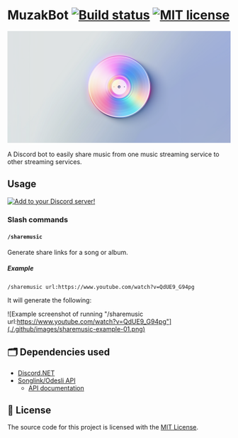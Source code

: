 # MuzakBot [![Build status](https://github.com/Smalls1652/MuzakBot/actions/workflows/build.yml/badge.svg?branch=main)](https://github.com/Smalls1652/MuzakBot/actions/workflows/build.yml) [![MIT license](https://badgen.net/static/License/MIT/blue)](./LICENSE)

![MuzakBot logo](./.github/images/logo_wide_social.png)

A Discord bot to easily share music from one music streaming service to other streaming services.

## Usage

[![Add to your Discord server!](https://badgen.net/static/Discord%20Bot/Add%20to%20your%20server/purple?icon=discord&scale=2)](https://discord.com/api/oauth2/authorize?client_id=1131341120924831866&permissions=274877958144&scope=bot+applications.commands)

### Slash commands

#### `/sharemusic`

Generate share links for a song or album.

##### Example

`/sharemusic url:https://www.youtube.com/watch?v=QdUE9_G94pg`

It will generate the following:

![Example screenshot of running "/sharemusic url:https://www.youtube.com/watch?v=QdUE9_G94pg"](./.github/images/sharemusic-example-01.png)

## 🗂️ Dependencies used

* [Discord.NET](https://github.com/discord-net/Discord.Net)
* [Songlink/Odesli API](https://odesli.co)
    * [API documentation](https://linktree.notion.site/API-d0ebe08a5e304a55928405eb682f6741)

## 🤝 License

The source code for this project is licensed with the [MIT License](./LICENSE).